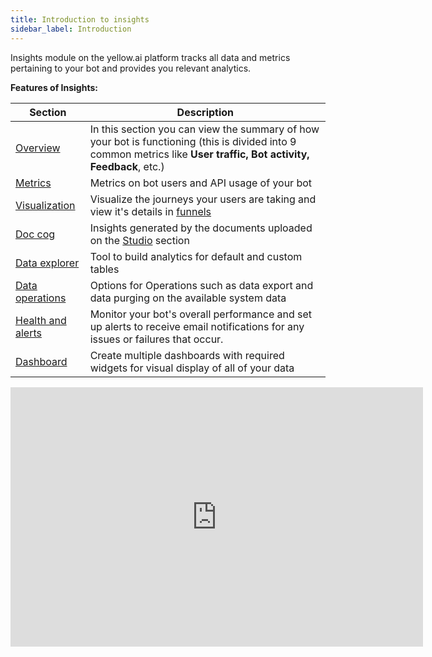 ```yaml
---
title: Introduction to insights 
sidebar_label: Introduction 
---
```


Insights module on the yellow.ai platform tracks all data and metrics pertaining to your bot and provides you relevant analytics.   

**Features of Insights:**

| Section | Description |
| -------- | -------- |
| [Overview](#overview)     | In this section you can view the summary of how your bot is functioning (this is divided into 9 common metrics like **User traffic, Bot activity, Feedback**, etc.)     |
|[Metrics](https://docs.yellow.ai/docs/platform_concepts/growth/metrics)|Metrics on bot users and API usage of your bot|
|[Visualization](https://docs.yellow.ai/docs/platform_concepts/growth/user-journeys)| Visualize the journeys your users are taking and view it's details in [funnels](https://docs.yellow.ai/docs/platform_concepts/growth/funnels)|
|[Doc cog](https://docs.yellow.ai/docs/platform_concepts/growth/doccog)|Insights generated by the documents uploaded on the [Studio](https://docs.yellow.ai/docs/platform_concepts/studio/overview) section|
|[Data explorer](https://docs.yellow.ai/docs/platform_concepts/growth/data-explorer)|Tool to build analytics for default and custom tables|
|[Data operations](https://docs.yellow.ai/docs/platform_concepts/growth/dataops)| Options for Operations such as data export and data purging on the available system data|
| [Health and alerts](https://docs.yellow.ai/docs/platform_concepts/growth/health) | Monitor your bot's overall performance and set up alerts to receive email notifications for any issues or failures that occur. |
|[Dashboard](https://docs.yellow.ai/docs/platform_concepts/growth/dashboards)|Create multiple dashboards with required widgets for visual display of all of your data|


<iframe width="660" height="415" src="https://www.youtube.com/embed/yAkP3imNl7Q" title="YouTube video player" frameborder="0" allow="accelerometer; autoplay; clipboard-write; encrypted-media; gyroscope; picture-in-picture; web-share" allowfullscreen></iframe>

